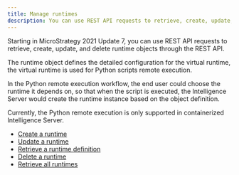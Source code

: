```yaml
---
title: Manage runtimes
description: You can use REST API requests to retrieve, create, update, and delete runtime objects through the REST API.
---
```


Starting in MicroStrategy 2021 Update 7, you can use REST API requests to retrieve, create, update, and delete runtime objects through the REST API.

The runtime object defines the detailed configuration for the virtual runtime, the virtual runtime is used for Python scripts remote execution.

In the Python remote execution workflow, the end user could choose the runtime it depends on, so that when the script is executed, the Intelligence Server would create the runtime instance based on the object definition.

Currently, the Python remote execution is only supported in containerized Intelligence Server.

- [Create a runtime](./create-a-runtime)
- [Update a runtime](./update-a-runtime)
- [Retrieve a runtime definition](./retrieve-a-runtime-definition)
- [Delete a runtime](./delete-a-runtime)
- [Retrieve all runtimes](./retrieve-all-runtimes)
